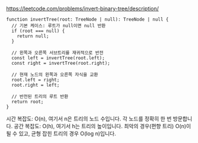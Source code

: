 https://leetcode.com/problems/invert-binary-tree/description/

```tsx
function invertTree(root: TreeNode | null): TreeNode | null {
  // 기본 케이스: 루트가 null이면 null 반환
  if (root === null) {
    return null;
  }

  // 왼쪽과 오른쪽 서브트리를 재귀적으로 반전
  const left = invertTree(root.left);
  const right = invertTree(root.right);

  // 현재 노드의 왼쪽과 오른쪽 자식을 교환
  root.left = right;
  root.right = left;

  // 반전된 트리의 루트 반환
  return root;
}
```

시간 복잡도: O(n), 여기서 n은 트리의 노드 수입니다. 각 노드를 정확히 한 번 방문합니다.
공간 복잡도: O(h), 여기서 h는 트리의 높이입니다. 최악의 경우(편향 트리) O(n)이 될 수 있고, 균형 잡힌 트리의 경우 O(log n)입니다.
